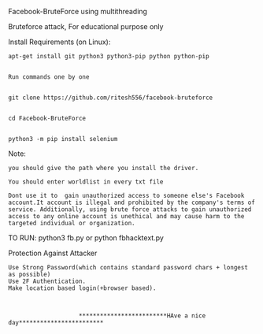 Facebook-BruteForce using multithreading

Bruteforce attack, For educational purpose only


Install Requirements (on Linux):

    apt-get install git python3 python3-pip python python-pip


    Run commands one by one


    git clone https://github.com/ritesh556/facebook-bruteforce


    cd Facebook-BruteForce


    python3 -m pip install selenium


Note:

    you should give the path where you install the driver.
    
    You should enter worldlist in every txt file
    
    Dont use it to  gain unauthorized access to someone else's Facebook account.It account is illegal and prohibited by the company's terms of service. Additionally, using brute force attacks to gain unauthorized access to any online account is unethical and may cause harm to the targeted individual or organization.

TO RUN:
    python3 fb.py or python fbhacktext.py


Protection Against Attacker

    Use Strong Password(which contains standard password chars + longest as possible)
    Use 2F Authentication.
    Make location based login(+browser based).



                        *************************HAve a nice day************************
